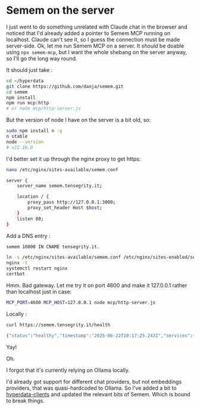 # Semem on the server

I just went to do something unrelated with Claude chat in the browser and noticed that I'd already added a pointer to Semem MCP running on localhost. Claude can't see it, so I guess the connection must be made server-side. Ok, let me run Semem MCP on a server. It *should* be doable using `npx semem-mcp`, but I want the whole shebang on the server anyway, so I'll go the long way round.

It should just take :

```sh
cd ~/hyperdata
git clone https://github.com/danja/semem.git
cd semem
npm install
npm run mcp:http
# or node mcp/http-server.js
```

But the version of node I have on the server is a bit old, so:
```sh
sudo npm install n -g
n stable
node --version
# v22.16.0
```

I'd better set it up through the nginx proxy to get https:

```sh
nano /etc/nginx/sites-available/semem.conf
```

```sh
server {
    server_name semem.tensegrity.it;

    location / {
        proxy_pass http://127.0.0.1:3000;
        proxy_set_header Host $host;
    }
    listen 80;
}
```
Add a DNS entry :
```sh
semem 10800 IN CNAME tensegrity.it.
```

```sh
ln -s /etc/nginx/sites-available/semem.conf /etc/nginx/sites-enabled/semem.conf
nginx -t
systemctl restart nginx
certbot
```

Hmm. Bad gateway. Let me try it on port 4600 and make it 127.0.0.1 rather than localhost just in case:
```sh
MCP_PORT=4600 MCP_HOST=127.0.0.1 node mcp/http-server.js
```
Locally :
```sh
curl https://semem.tensegrity.it/health

{"status":"healthy","timestamp":"2025-06-22T10:17:25.243Z","services":{"memoryManager":true,"config":true},"sessions":0}
```
Yay!

Oh.

I forgot that it's currently relying on Ollama locally.

I'd already got support for different chat providers, but not embeddings providers, that was quasi-hardcoded to Ollama. So I've added a bit to [hyperdata-clients](https://github.com/danja/hyperdata-clients) and updated the relevant bits of Semem. Which is bound to break things. 
